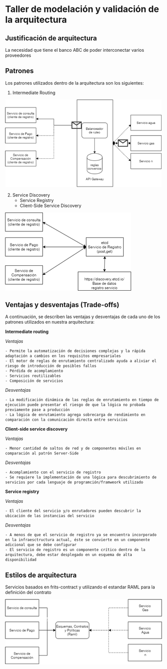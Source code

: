 # Taller de modelación y validación de la arquitectura



## Justificación de arquitectura

La necesidad que tiene el banco ABC de poder interconectar varios proveedores 



## Patrones

Los patrones utilizados dentro de la arquitectura son los siguientes:

1. Intermediate Routing

![Intermediaterouting](Intermediaterouting.png "Patron Intermediaterouting")

2. Service Discovery
   - Service Registry
   - Client-Side Service Discovery

![Registro de servicios](RegistroServicios.png)

## Ventajas y desventajas (Trade-offs)

A continuación, se describen las ventajas y desventajas de cada uno de los patrones utilizados en nuestra arquitectura:

**Intermediate routing**

  *Ventajas*
    
    - Permite la automatización de decisiones complejas y la rápida adaptación a cambios en los requisitos empresariales 
    - El motor de reglas de enrutamiento centralizado ayuda a aliviar el riesgo de introducción de posibles fallos
    - Pérdida de acomplamiento
    - Servicios reutilizables
    - Composición de servicios
    
  *Desventajas*
  
    - La modificación dinámica de las reglas de enrutamiento en tiempo de ejecución puede presentar el riesgo de que la lógica no probada previamente pase a producción
    - La lógica de enrutamiento agrega sobrecarga de rendimiento en comparación con la comunicación directa entre servicios

**Client-side service discovery**

 *Ventajas*
 
    - Menor cantidad de saltos de red y de componentes móviles en comparación al patrón Server-Side
   
 *Desventajas*
 
    - Acomplamiento con el servicio de registro
    - Se requiere la implementación de una lógica para descubrimiento de servicios por cada lenguaje de programción/framweork utilizado 

**Service registry**

 *Ventajas*
 
    - El cliente del servicio y/o enrutadores pueden descubrir la ubicación de las instancias del servicio
    
 *Desventajas*
 
    - A menos de que el servicio de registro ya se encuentra incorporado en la infraesctructura actual, éste se convierte en un componente adicional que se debe configurar
    - El servicio de registro es un componente crítico dentro de la arquitectura, debe estar desplegado en un esquema de alta disponibilidad  
   
## Estilos de arquitectura

Servicios basados en frits-contract y utilizando el estandar RAML para la definición del contrato

![Raml](raml.png)

